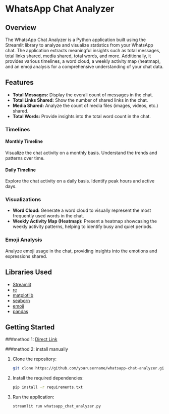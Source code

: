 # WhatsApp Chat Analyzer
## Overview

The WhatsApp Chat Analyzer is a Python application built using the Streamlit library to analyze and visualize statistics from your WhatsApp chat. The application extracts meaningful insights such as total messages, total links shared, media shared, total words, and more. Additionally, it provides various timelines, a word cloud, a weekly activity map (heatmap), and an emoji analysis for a comprehensive understanding of your chat data.

## Features

- **Total Messages:** Display the overall count of messages in the chat.
- **Total Links Shared:** Show the number of shared links in the chat.
- **Media Shared:** Analyze the count of media files (images, videos, etc.) shared.
- **Total Words:** Provide insights into the total word count in the chat.

### Timelines

#### Monthly Timeline

Visualize the chat activity on a monthly basis. Understand the trends and patterns over time.

#### Daily Timeline

Explore the chat activity on a daily basis. Identify peak hours and active days.

### Visualizations

- **Word Cloud:** Generate a word cloud to visually represent the most frequently used words in the chat.
- **Weekly Activity Map (Heatmap):** Present a heatmap showcasing the weekly activity patterns, helping to identify busy and quiet periods.

### Emoji Analysis

Analyze emoji usage in the chat, providing insights into the emotions and expressions shared.

## Libraries Used

- [Streamlit](https://streamlit.io/)
- [re](https://docs.python.org/3/library/re.html)
- [matplotlib](https://matplotlib.org/)
- [seaborn](https://seaborn.pydata.org/)
- [emoji](https://pypi.org/project/emoji/)
- [pandas](https://pandas.pydata.org/)

## Getting Started

###method 1: 
[Direct Link](https://whatsapp-chat-analyzer-xyyx5udckltdqsuebjophf.streamlit.app/)

###method 2:
install manually
1. Clone the repository:

   ```bash
   git clone https://github.com/yourusername/whatsapp-chat-analyzer.git

2. Install the required dependencies:

   ```bash
   pip install -r requirements.txt

3. Run the application:

   ```bash
   streamlit run whatsapp_chat_analyzer.py



